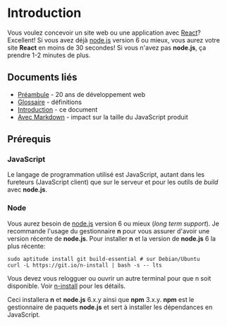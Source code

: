 # Introduction
Vous voulez concevoir un site web ou une application avec [React][]?
Excellent! Si vous avez déjà [node.js][] version 6 ou mieux,
vous aurez votre site **React** en moins de 30 secondes!
Si vous n'avez pas **node.js**, ça prendre 1-2 minutes de plus.

## Documents liés

* [Préambule][] - 20 ans de développement web
* [Glossaire][] - définitions
* [Introduction][] - ce document
* [Avec Markdown][] - impact sur la taille du JavaScript produit

## Prérequis

### JavaScript
Le langage de programmation utilisé est JavaScript, autant dans
les fureteurs (JavaScript client) que sur le serveur et pour les
outils de *build* avec **node.js**.

### Node
Vous aurez besoin de [node.js][] version 6 ou mieux (*long term support*).
Je recommande l'usage du gestionnaire **n** pour vous assurer d'avoir
une version récente de **node.js**. Pour installer **n** et
la version de **node.js** 6 la plus récente:

```
sudo aptitude install git build-essential # sur Debian/Ubuntu
curl -L https://git.io/n-install | bash -s -- lts
```

Vous devez vous relogguer ou ouvrir un autre terminal pour
que n soit disponible. Voir [n-install][] pour les détails.

Ceci installera **n** et **node.js** 6.x.y ainsi que **npm** 3.x.y.
**npm** est le gestionnaire de paquets **node.js** et sert à installer
les dépendances en JavaScript.

[Préambule]: <preambule.md>
[Introduction]: <intro.md>
[Avec Markdown]: <markdown.md>
[Glossaire]: <glossaire.md>
[next.js]: <https://zeit.co/blog/next2>
[React]: <https://facebook.github.io/react/>
[node.js]: <https://nodejs.org/>
[n-install]: <https://github.com/mklement0/n-install>
[wp:fr:React]: <https://fr.wikipedia.org/wiki/React_%28JavaScript%29>
[gh:next.js]: <https://github.com/zeit/next.js>
[Angular]: <https://angularjs.org/>
[Vue]: <http://vuejs.org/>
[Ember]: <https://emberjs.com/>
[Riot]: <http://riotjs.com/>
[Aurelia]: <http://aurelia.io/>
[JSX]: <https://facebook.github.io/jsx/>
[JavaScript]: <https://fr.wikipedia.org/wiki/JavaScript>
[Babel]: <http://babeljs.io/>
[Webpack]: <https://webpack.js.org/>
